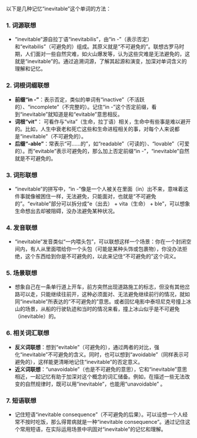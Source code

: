 以下是几种记忆“inevitable”这个单词的方法：

### 1. 词源联想
 - “inevitable”源自拉丁语“inevitabilis”，由“in -”（表示否定）和“evitabilis”（可避免的）组成。其原义就是“不可避免的”。联想古罗马时期，人们面对一些自然灾难，如火山爆发等，认为这些灾难是无法避免的，这就是“inevitable”的。通过追溯词源，了解其起源和演变，加深对单词含义的理解和记忆。

### 2. 词根词缀联想
 - **前缀“in -”**：表示否定，类似的单词有“inactive”（不活跃的）、“incomplete”（不完整的）。记住“in -”这个否定前缀，看到“inevitable”就知道是和“evitable”意思相反。
 - **词根“vit”**： 可看作与“vita”（生命，拉丁语）相关，生命中有些事是难以避开的。比如，人生中衰老和死亡这些和生命进程相关的事，对每个人来说都是“inevitable”（不可避免的）。
 - **后缀“-able”**：常表示“可……的”，如“readable”（可读的）、“lovable”（可爱的）。而“evitable”表示可避免的，那么加上否定前缀“in -”，“inevitable”自然就是不可避免的。

### 3. 词形联想
 - “inevitable”的拼写中，“in -”像是一个人被关在里面（in）出不来，意味着这件事就像被困住一样，无法避免，只能面对，也就是“不可避免的”。“evitable”部分可以拆分成“e（出去） + vita（生命） + ble”，可以想象生命想出去却被阻碍，没办法避免某种状况。

### 4. 发音联想
 - “inevitable”发音类似“一内喂头包”，可以联想这样一个场景：你在一个封闭空间内，有人从里面喂给你一个头包（可能是某种头饰或包裹物），你没办法拒绝，这个东西给到你是不可避免的，以此来记住“不可避免的”这个词义。

### 5. 场景联想
 - 想象自己在一条单行道上开车，前方突然出现道路施工的标志，但没有其他岔路可以走，只能继续往前开，这种必须面对、无法避免继续前行的情况，就如同“inevitable”所表达的“不可避免的”意思。或者回忆电影中泰坦尼克号撞上冰山的场景，从船的行驶轨迹和当时的情况来看，撞上冰山似乎是不可避免（inevitable）的。

### 6. 相关词汇联想
 - **反义词联想**：想到“evitable”（可避免的），通过两者的对比，强化“inevitable”不可避免的含义。同时，也可以想到“avoidable”（同样表示可避免的），这样能更清晰地记住“inevitable”的否定意义。
 - **近义词联想**：“unavoidable”（也是不可避免的意思），它和“inevitable”意思相近，一起记忆有助于加深对这个概念的词汇储备。例如，在描述一些无法改变的自然规律时，既可以用“inevitable”，也能用“unavoidable” 。

### 7. 短语联想
 - 记住短语“inevitable consequence”（不可避免的后果）。可以设想一个人经常不按时吃饭，那么得胃病就是一种“inevitable consequence”。通过记住这个常用短语，在实际运用场景中巩固对“inevitable”的记忆和理解。 